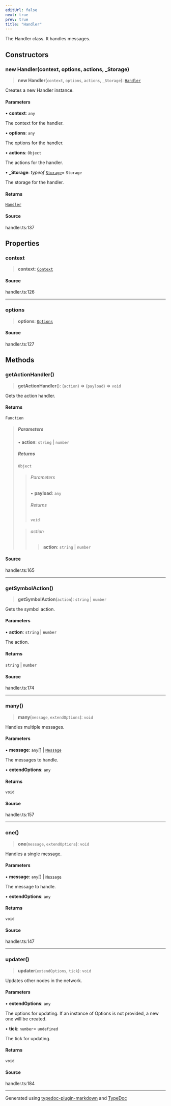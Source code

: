 ```yaml
---
editUrl: false
next: true
prev: true
title: "Handler"
---
```


The Handler class. It handles messages.

## Constructors

### new Handler(context, options, actions, _Storage)

> **new Handler**(`context`, `options`, `actions`, `_Storage`): [`Handler`](/api/classes/handler/)

Creates a new Handler instance.

#### Parameters

• **context**: `any`

The context for the handler.

• **options**: `any`

The options for the handler.

• **actions**: `Object`

The actions for the handler.

• **\_Storage**: *typeof* [`Storage`](/api/classes/storage/)= `Storage`

The storage for the handler.

#### Returns

[`Handler`](/api/classes/handler/)

#### Source

handler.ts:137

## Properties

### context

> **context**: [`Context`](/api/classes/context/)

#### Source

handler.ts:126

***

### options

> **options**: [`Options`](/api/classes/options/)

#### Source

handler.ts:127

## Methods

### getActionHandler()

> **getActionHandler**(): (`action`) => (`payload`) => `void`

Gets the action handler.

#### Returns

`Function`

> ##### Parameters
>
> • **action**: `string` \| `number`
>
> ##### Returns
>
> `Object`
>
> > ###### Parameters
> >
> > • **payload**: `any`
> >
> > ###### Returns
> >
> > `void`
> >
>
> > ###### action
> >
> > > **action**: `string` \| `number`
> >
>

#### Source

handler.ts:165

***

### getSymbolAction()

> **getSymbolAction**(`action`): `string` \| `number`

Gets the symbol action.

#### Parameters

• **action**: `string` \| `number`

The action.

#### Returns

`string` \| `number`

#### Source

handler.ts:174

***

### many()

> **many**(`message`, `extendOptions`): `void`

Handles multiple messages.

#### Parameters

• **message**: `any`[] \| [`Message`](/api/interfaces/message/)

The messages to handle.

• **extendOptions**: `any`

#### Returns

`void`

#### Source

handler.ts:157

***

### one()

> **one**(`message`, `extendOptions`): `void`

Handles a single message.

#### Parameters

• **message**: `any`[] \| [`Message`](/api/interfaces/message/)

The message to handle.

• **extendOptions**: `any`

#### Returns

`void`

#### Source

handler.ts:147

***

### updater()

> **updater**(`extendOptions`, `tick`): `void`

Updates other nodes in the network.

#### Parameters

• **extendOptions**: `any`

The options for updating. If an instance of Options is not provided, a new one will be created.

• **tick**: `number`= `undefined`

The tick for updating.

#### Returns

`void`

#### Source

handler.ts:184

***

Generated using [typedoc-plugin-markdown](https://www.npmjs.com/package/typedoc-plugin-markdown) and [TypeDoc](https://typedoc.org/)

